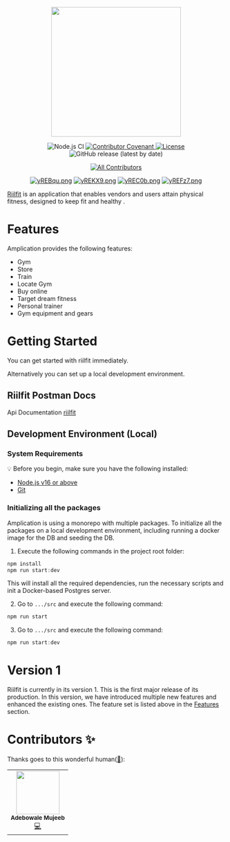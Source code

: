 <p align="center">
<img width="300" src="https://iili.io/yR08Ff.png">
</p>

<p align="center">
  <img src="https://github.com/amplication/amplication/workflows/Node.js%20CI/badge.svg" alt="Node.js CI">
  <a href="CODE_OF_CONDUCT.md">
    <img src="https://img.shields.io/badge/Contributor%20Covenant-v2.0%20adopted-ff69b4.svg" alt="Contributor Covenant">
  </a>
  <a href="https://opensource.org/licenses/Apache-2.0">
    <img src="https://img.shields.io/badge/License-Apache%202.0-blue.svg" alt="License">
  </a>
  <img alt="GitHub release (latest by date)" src="https://img.shields.io/github/v/release/riilfit/riilfit?color=green"/>
</p>

<div align="center">
 
<!-- ALL-CONTRIBUTORS-BADGE:START - Do not remove or modify this section -->
[![All Contributors](https://img.shields.io/badge/all_contributors-1-orange.svg?style=flat-square)](#contributors-)
<!-- ALL-CONTRIBUTORS-BADGE:END -->

  </div>

<div align="center">

<a href="https://freeimage.host/"><img src="https://iili.io/yREBqu.png" alt="yREBqu.png" border="0"></a>
<a href="https://freeimage.host/"><img src="https://iili.io/yREKX9.png" alt="yREKX9.png" border="0"></a>
<a href="https://freeimage.host/"><img src="https://iili.io/yREC0b.png" alt="yREC0b.png" border="0"></a>
<a href="https://freeimage.host/"><img src="https://iili.io/yREFz7.png" alt="yREFz7.png" border="0"></a>

</div>

[Riilfit](https://Rillfit.com/) is an application that enables vendors and users attain physical fitness, designed to keep fit and healthy .


# Features

Amplication provides the following features:

- Gym
- Store
- Train
- Locate Gym
- Buy online
- Target dream fitness
- Personal trainer
- Gym equipment and gears 


# Getting Started

You can get started with riilfit immediately.

Alternatively you can set up a local development environment.


## Riilfit Postman Docs 

Api Documentation [riilfit](http://app.riilfit/)

## Development Environment (Local)

### System Requirements

:bulb: Before you begin, make sure you have the following installed:

- [Node.js v16 or above](https://nodejs.org/en/download/)
- [Git](https://git-scm.com/book/en/v2/Getting-Started-Installing-Git/)

### Initializing all the packages

Amplication is using a monorepo with multiple packages. To initialize all the packages on a local development environment, including running a docker image for the DB and seeding the DB.

1. Execute the following commands in the project root folder:

```jsx
npm install
npm run start:dev
```

This will install all the required dependencies, run the necessary scripts and init a Docker-based Postgres server.

2. Go to `.../src` and execute the following command:

```jsx
npm run start
```

3. Go to `.../src` and execute the following command:

```jsx
npm run start:dev
```

# Version 1

Riilfit is currently in its version 1. This is the first major release of its production. In this version, we have introduced multiple new features and enhanced the existing ones. The feature set is listed above in the [Features](#features) section.


# Contributors ✨

Thanks goes to this wonderful human([:hugs:](https://allcontributors.org/docs/en/emoji-key)):

<!-- ALL-CONTRIBUTORS-LIST:START - Do not remove or modify this section -->
<!-- prettier-ignore-start -->
<!-- markdownlint-disable -->
<table>
  <tr>
    <td align="center"><img src="https://github.com/Kaydayo.png" width="100px;" alt=""/><br /><sub><b>Adebowale Mujeeb</b></sub><br /><a href="https://github.com/Kaydayo" title="Code">💻</a></td>
   </tr>
  
</table>

<!-- markdownlint-restore -->
<!-- prettier-ignore-end -->

<!-- ALL-CONTRIBUTORS-LIST:END -->


